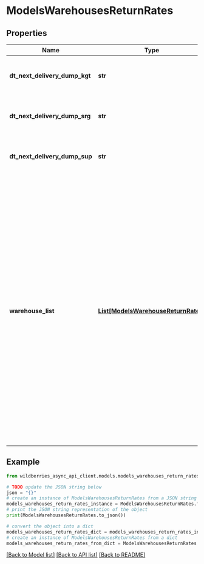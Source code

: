 # ModelsWarehousesReturnRates


## Properties

Name | Type | Description | Notes
------------ | ------------- | ------------- | -------------
**dt_next_delivery_dump_kgt** | **str** | Дата начала следующего тарифа при грузовой доставке | [optional] 
**dt_next_delivery_dump_srg** | **str** | Дата начала следующего тарифа для неопознанных товаров | [optional] 
**dt_next_delivery_dump_sup** | **str** | Дата начала следующего тарифа при обычной доставке | [optional] 
**warehouse_list** | [**List[ModelsWarehouseReturnRates]**](ModelsWarehouseReturnRates.md) | &lt;p&gt;Тарифы на возврат, сгруппированные по складам:&lt;/p&gt; &lt;ul&gt;   &lt;li&gt;стоимость возврата брака и возврата по инициативе продавца при грузовой доставке;&lt;/li&gt;   &lt;li&gt;стоимость возврата неопознанного складом товара;&lt;/li&gt;   &lt;li&gt;стоимость возврата брака и возврата по инициативе продавца (в пункт выдачи и обратно).&lt;/li&gt; &lt;/ul&gt; &lt;p&gt;Можно получить стоимость возврата в пункт выдачи (ПВЗ) и обратной логистики — если продавец не забрал товары из пункта выдачи за 7 дней.&lt;/p&gt;  | [optional] 

## Example

```python
from wildberries_async_api_client.models.models_warehouses_return_rates import ModelsWarehousesReturnRates

# TODO update the JSON string below
json = "{}"
# create an instance of ModelsWarehousesReturnRates from a JSON string
models_warehouses_return_rates_instance = ModelsWarehousesReturnRates.from_json(json)
# print the JSON string representation of the object
print(ModelsWarehousesReturnRates.to_json())

# convert the object into a dict
models_warehouses_return_rates_dict = models_warehouses_return_rates_instance.to_dict()
# create an instance of ModelsWarehousesReturnRates from a dict
models_warehouses_return_rates_from_dict = ModelsWarehousesReturnRates.from_dict(models_warehouses_return_rates_dict)
```
[[Back to Model list]](../README.md#documentation-for-models) [[Back to API list]](../README.md#documentation-for-api-endpoints) [[Back to README]](../README.md)


